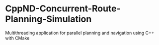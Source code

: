 # CppND-Concurrent-Route-Planning-Simulation
Multithreading application for parallel planning and navigation using C++ with CMake
